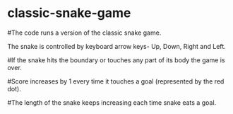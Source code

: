 # classic-snake-game

#The code runs a version of the classic snake game. 

The snake is controlled by keyboard arrow keys- Up, Down, Right and Left.

#If the snake hits the boundary or touches any part of its body the game is over.

#Score increases by 1 every time it touches a goal (represented by the red dot).

#The length of the snake keeps increasing each time snake eats a goal.
